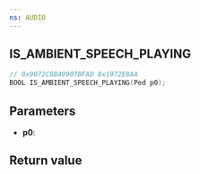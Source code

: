 ```yaml
---
ns: AUDIO
---
```

## IS_AMBIENT_SPEECH_PLAYING

```c
// 0x9072C8B49907BFAD 0x1972E8AA
BOOL IS_AMBIENT_SPEECH_PLAYING(Ped p0);
```


## Parameters
* **p0**: 

## Return value
